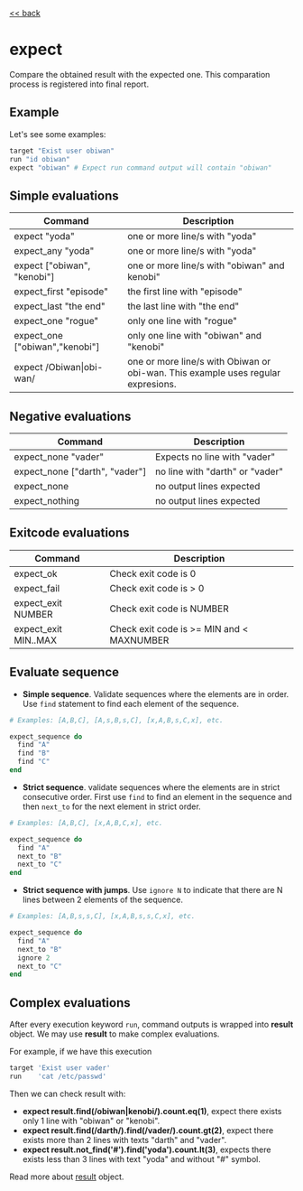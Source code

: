 [<< back](../README.md)

# expect

Compare the obtained result with the expected one. This comparation process is registered into final report.

## Example

Let's see some examples:

```ruby
target "Exist user obiwan"
run "id obiwan"
expect "obiwan" # Expect run command output will contain "obiwan"
```

## Simple evaluations

| Command                       | Description                    |
| ----------------------------- | ------------------------------ |
| expect "yoda"                 | one or more line/s with "yoda" |
| expect_any "yoda"             | one or more line/s with "yoda" |
| expect ["obiwan", "kenobi"]   | one or more line/s with "obiwan" and kenobi" |
| expect_first "episode"         | the first line with "episode" |
| expect_last "the end"          | the last line with "the end" |
| expect_one "rogue"             | only one line with "rogue" |
| expect_one ["obiwan","kenobi"] | only one line with "obiwan" and "kenobi" |
| expect /Obiwan\|obi-wan/       | one or more line/s with Obiwan or obi-wan. This example uses regular expresions. |

## Negative evaluations

| Command                        | Description                  |
| ------------------------------ | ---------------------------- |
| expect_none "vader"            | Expects no line with "vader" |
| expect_none ["darth", "vader"] | no line with "darth" or "vader" |
| expect_none                    | no output lines expected |
| expect_nothing                 | no output lines expected |

## Exitcode evaluations

| Command              | Description               |
| -------------------- | ------------------------- |
| expect_ok            | Check exit code is 0      |
| expect_fail          | Check exit code is > 0    |
| expect_exit NUMBER   | Check exit code is NUMBER |
| expect_exit MIN..MAX | Check exit code is >= MIN and < MAXNUMBER |

## Evaluate sequence

* **Simple sequence**. Validate sequences where the elements are in order. Use `find` statement to find each element of the sequence.

```ruby
# Examples: [A,B,C], [A,s,B,s,C], [x,A,B,s,C,x], etc.

expect_sequence do
  find "A"
  find "B"
  find "C"
end
```

* **Strict sequence**. validate sequences where the elements are in strict consecutive order. First use `find` to find an element in the sequence and then `next_to` for the next element in strict order.

```ruby
# Examples: [A,B,C], [x,A,B,C,x], etc.

expect_sequence do
  find "A"
  next_to "B"
  next_to "C"
end
```

* **Strict sequence with jumps**. Use `ignore N` to indicate that there are N lines between 2 elements of the sequence.

```ruby
# Examples: [A,B,s,s,C], [x,A,B,s,s,C,x], etc.

expect_sequence do
  find "A"
  next_to "B"
  ignore 2
  next_to "C"
end
```

## Complex evaluations

After every execution keyword `run`, command outputs is wrapped into **result** object. We may use **result** to make complex evaluations.

For example, if we have this execution

```ruby
target 'Exist user vader'
run    'cat /etc/passwd'
```

Then we can check result with:

* **expect result.find(/obiwan|kenobi/).count.eq(1)**, expect there exists only 1 line with "obiwan" or "kenobi".
* **expect result.find(/darth/).find(/vader/).count.gt(2)**, expect there exists more than 2 lines with texts "darth" and "vader".
* **expect result.not_find('#').find('yoda').count.lt(3)**, expects there exists less than 3 lines with text "yoda" and without "#" symbol.

Read more about [result](result.md) object.

